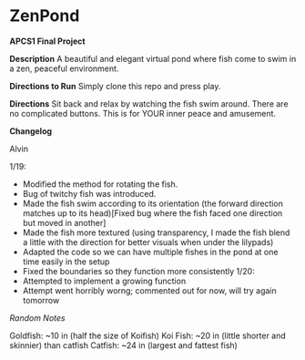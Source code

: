 # ZenPond
**APCS1 Final Project**


**Description**
A beautiful and elegant virtual pond where fish come to swim in a zen, peaceful environment.

**Directions to Run**
Simply clone this repo and press play.

**Directions**
Sit back and relax by watching the fish swim around. There are no complicated buttons. This is for YOUR inner peace and amusement.

**Changelog**

Alvin

1/19:
* Modified the method for rotating the fish.
* Bug of twitchy fish was introduced.
* Made the fish swim according to its orientation (the forward direction matches up to its head)[Fixed bug where the fish faced one direction but moved in another]
* Made the fish more textured (using transparency, I made the fish blend a little with the direction for better visuals when under the lilypads)
* Adapted the code so we can have multiple fishes in the pond at one time easily in the setup
* Fixed the boundaries so they function more consistently
1/20:
* Attempted to implement a growing function
* Attempt went horribly worng; commented out for now, will try again tomorrow

*Random Notes*

Goldfish: ~10 in (half the size of Koifish)
Koi Fish: ~20 in (little shorter and skinnier) than catfish
Catfish: ~24 in (largest and fattest fish)